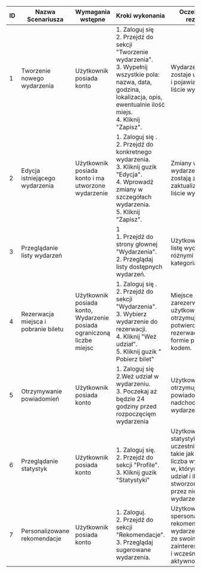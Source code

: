 | ID  | Nazwa Scenariusza                    | Wymagania wstępne                                                      | Kroki wykonania                                                                                                                                                                               | Oczekiwany rezultat                                                                                                                         |
| --- | ------------------------------------ | ---------------------------------------------------------------------- | --------------------------------------------------------------------------------------------------------------------------------------------------------------------------------------------- | ------------------------------------------------------------------------------------------------------------------------------------------- |
| 1   | Tworzenie nowego wydarzenia          | Użytkownik posiada konto                                               | 1. Zaloguj się <br> 2. Przejdź do sekcji "Tworzenie wydarzenia". <br> 3. Wypełnij wszystkie pola: nazwa, data, godzina, lokalizacja, opis, ewentualnie ilość miejs. <br> 4. Kliknij "Zapisz". | Wydarzenie zostaje utworzone i pojawia się na liście wydarzeń.                                                                              |
| 2   | Edycja istniejącego wydarzenia       | Użytkownik posiada konto i ma utworzone wydarzenie                     | 1. Zaloguj się . <br> 2. Przejdź do konkretnego wydarzenia. <br> 3. Kliknij guzik "Edycja". <br> 4. Wprowadź zmiany w szczegółach wydarzenia. <br> 5. Kliknij "Zapisz".                       | Zmiany w wydarzeniu zostają zapisane i zaktualizowane na liście wydarzeń.                                                                   |
| 3   | Przeglądanie listy wydarzeń          |                                                                        | 1<br> 1. Przejdź do strony głownej "Wydarzenia". <br> 2. Przeglądaj listy dostępnych wydarzeń.                                                                                                | Użytkownik widzi listę wydarzeń z różnymi kategoriami                                                                                       |
| 4   | Rezerwacja miejsca i pobranie biletu | Użytkownik posiada konto, Wydarzenie posiada ograniczoną liczbe miejsc | 1. Zaloguj się . <br> 2. Przejdź do sekcji "Wydarzenia". <br> 3. Wybierz wydarzenie do rezerwacji. <br> 4. Kliknij "Weż udział". <br> 5. Kliknij guzik " Pobierz bilet"                       | Miejsce zostaje zarezerwowane, a użytkownik otrzymuje potwierdzenie rezerwacji w formie pliku z qr kodem.                                   |
| 5   | Otrzymywanie powiadomień             | Użytkownik posiada konto                                               | 1. Zaloguj się <br> 2.Weż udział w wydarzeniu. <br> 3. Poczekaj aż będzie 24 godziny przed rozpoczęcięm wydarzenia                                                                            | Użytkownik otrzymuje powiadomienie o nadchodzącym wydarzeniu.                                                                               |
| 6   | Przeglądanie statystyk               | Użytkownik posiada konto                                               | 1. Zaloguj się. <br> 2. Przejdź do sekcji "Profile". <br> 3. Kliknij guzik "Statystyki"                                                                                                       | Użytkownik widzi statystyki uczestnictwa, takie jak liczba liczba wydarzeń w, których brał udział i ilość stworzonych przez niego wydarzeń. |
| 7   | Personalizowane rekomendacje         | Użytkownik posiada konto                                               | 1. Zaloguj. <br> 2. Przejdź do sekcji "Rekomendacje". <br> 3. Przeglądaj sugerowane wydarzenia.                                                                                               | Użytkownik widzi spersonalizowane rekomendacje wydarzeń zgodnie ze swoimi zainteresowaniami i wcześniejszą aktywnością.                     |
